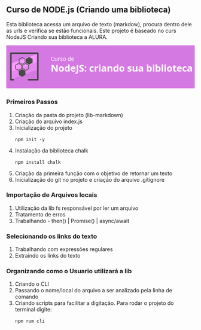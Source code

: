 ## Curso de NODE.js (Criando uma biblioteca)

Esta biblioteca acessa um arquivo de texto (markdow), procura dentro dele as urls e verifica se estão funcionais. Este projeto é baseado no curs NodeJS Criando sua biblioteca a ALURA.

![](assets/images/titulo-curso.png)

### Primeiros Passos

1. Criação da pasta do projeto (lib-markdown)
2. Criação do arquivo index.js
3. Inicialização do projeto
    ```
    npm init -y
    ```
4. Instalação da biblioteca chalk
    ```
    npm install chalk
    ```
5. Criação da primeira função com o objetivo de retornar um texto
6. Inicialização do git no projeto e criação do arquivo .gitignore

### Importação de Arquivos locais

1. Utilização da lib fs responsável por ler um arquivo
2. Tratamento de erros
3. Trabalhando - then() | Promise() | async/await

### Selecionando os links do texto

1. Trabalhando com expressões regulares
2. Extraindo os links do texto

### Organizando como o Usuario utilizará a lib

1. Criando o CLI
2. Passando o nome/local do arquivo a ser analizado pela linha de comando
3. Criando scripts para facilitar a digitação. Para rodar o projeto do terminal digite:
    ```
    npm rum cli
    ```

